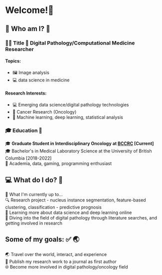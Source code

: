 <!--
**fuminaba/fuminaba** is a ✨ _special_ ✨ repository because its `README.md` (this file) appears on your GitHub profile.

Here are some ideas to get you started:

- 🔭 I’m currently working on ...
- 🌱 I’m currently learning ...
- 👯 I’m looking to collaborate on ...
- 🤔 I’m looking for help with ...
- 💬 Ask me about ...
- 📫 How to reach me: ...
- 😄 Pronouns: ...
- ⚡ Fun fact: ...
-->

# Welcome!👋

## **:seedling: Who am I? :koala:**   
### **:scientist: Title :microscope: Digital Pathology/Computational Medicine Researcher**   
#### Topics:   
* :framed_picture: Image analysis
* :computer: data science in medicine

#### Research Interests:    
* :computer: Emerging data science/digital pathology technologies
* :dna: Cancer Research (Oncology)
* :space_invader: Machine learning, deep learning, statistical analysis

### :mortar_board: Education :school:
:mortar_board: **Graduate Student in Interdisciplinary Oncology at [BCCRC](https://www.bccrc.ca/dept/io/labs/guillaud-lab) \[Current\]**  
:mortar_board: Bachelor's in Medical Laboratory Science at the University of British Columbia \[2018-2022\]  
:star2: Academia, data, gaming, programming enthusiast

## **:computer: What do I do? :briefcase:** 
:microscope: What I'm currently up to...   
:mag: Research project - nucleus instance segmentation, feature-based clustering, classification - predictive prognosis  
:book: Learning more about data science and deep learning online   
:microscope: Diving into the field of digital pathology through literature searches, and getting involved in research   

## **Some of my goals: :white_check_mark: :earth_asia:**  
:earth_asia: Travel over the world, interact, and experience   
:scroll: Publish my research work to a journal as first author  
:globe_with_meridians: Become more involved in digital pathology/oncology field
